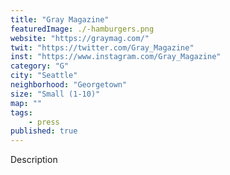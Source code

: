 ```yaml
---
title: "Gray Magazine"
featuredImage: ./-hamburgers.png
website: "https://graymag.com/"
twit: "https://twitter.com/Gray_Magazine"
inst: "https://www.instagram.com/Gray_Magazine"
category: "G"
city: "Seattle"
neighborhood: "Georgetown"
size: "Small (1-10)"
map: ""
tags:
    - press
published: true
---
```


Description
